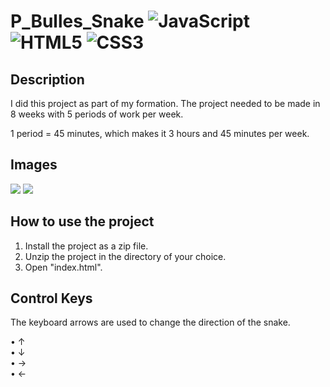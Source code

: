 # P_Bulles_Snake ![JavaScript](https://img.shields.io/badge/javascript-%23323330.svg?style=for-the-badge&logo=javascript&logoColor=%23F7DF1E) ![HTML5](https://img.shields.io/badge/html5-%23E34F26.svg?style=for-the-badge&logo=html5&logoColor=white) ![CSS3](https://img.shields.io/badge/css3-%231572B6.svg?style=for-the-badge&logo=css3&logoColor=white)

## Description 
I did this project as part of my formation. The project needed to be made in 8 weeks with 5 periods of work per week.

1 period = 45 minutes, which makes it 3 hours and 45 minutes per week.

## Images
<img src="https://github.com/estebanstb/P_Bulles_Snakes/blob/main/images/screenshots/gameRunning_Snake.png"></img>
<img src="https://github.com/estebanstb/P_Bulles_Snakes/blob/main/images/screenshots/gameOver_Snake.png"></img>

## How to use the project
1) Install the project as a zip file.
2) Unzip the project in the directory of your choice.
3) Open "index.html".

## Control Keys
The keyboard arrows are used to change the direction of the snake.

  • ↑  
  • ↓  
  • →  
  • ← 
